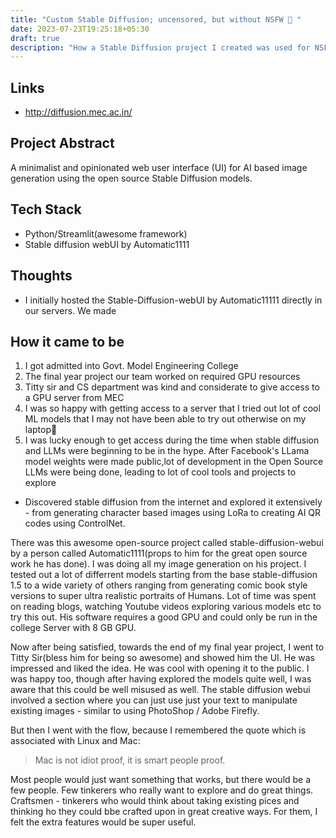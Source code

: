 ```yaml
---
title: "Custom Stable Diffusion; uncensored, but without NSFW 🙂 "
date: 2023-07-23T19:25:18+05:30
draft: true
description: "How a Stable Diffusion project I created was used for NSFW purposes by the public and finally had to rewrite cuz it was hosted in College server🙂"
---
```


## Links

- http://diffusion.mec.ac.in/

## Project Abstract

A minimalist and opinionated web user interface (UI) for AI based image generation using the open source Stable Diffusion models.

## Tech Stack

- Python/Streamlit(awesome framework)
- Stable diffusion webUI by Automatic1111

## Thoughts

- I initially hosted the Stable-Diffusion-webUI by Automatic11111 directly in our servers. We made

## How it came to be

1. I got admitted into Govt. Model Engineering College
2. The final year project our team worked on required GPU resources
3. Titty sir and CS department was kind and considerate to give access to a GPU server from MEC
4. I was so happy with getting access to a server that I tried out lot of cool ML models that I may not have been able to try out otherwise on my laptop🙂
5. I was lucky enough to get access during the time when stable diffusion and LLMs were beginning to be in the hype. After Facebook's LLama model weights were made public,lot of development in the Open Source LLMs were being done, leading to lot of cool tools and projects to explore

- Discovered stable diffusion from the internet and explored it extensively - from generating character based images using LoRa to creating AI QR codes using ControlNet.

There was this awesome open-source project called stable-diffusion-webui by a person called Automatic1111(props to him for the great open source work he has done). I was doing all my image generation on his project. I tested out a lot of differrent models starting from the base stable-diffusion 1.5 to a wide variety of others ranging from generating comic book style versions to super ultra realistic portraits of Humans. Lot of time was spent on reading blogs, watching Youtube videos exploring various models etc to try this out. His software requires a good GPU and could only be run in the college Server with 8 GB GPU.

Now after being satisfied, towards the end of my final year project, I went to Titty Sir(bless him for being so awesome) and showed him the UI. He was impressed and liked the idea. He was cool with opening it to the public. I was happy too, though after having explored the models quite well, I was aware that this could be well misused as well. The stable diffusion webui involved a section where you can just use just your text to manipulate existing images - similar to using PhotoShop / Adobe Firefly.

But then I went with the flow, because I remembered the quote which is associated with Linux and Mac:

> Mac is not idiot proof, it is smart people proof.

Most people would just want something that works, but there would be a few people. Few tinkerers who really want to explore and do great things. Craftsmen - tinkerers who would think about taking existing pices and thinking ho they could bbe crafted upon in great creative ways. For them, I felt the extra features would be super useful.
